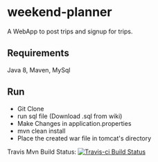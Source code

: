 # weekend-planner

A WebApp to post trips and signup for trips.
 
## Requirements
Java 8, Maven, MySql
  
## Run

* Git Clone 
* run sql file (Download .sql from wiki)
* Make Changes in application.properties
* mvn clean install 
* Place the created war file in tomcat's directory

Travis Mvn Build Status:
[![Travis-ci Build Status](https://travis-ci.org/TejaKilaru/weekend-planner.svg?branch=master)](https://travis-ci.org/TejaKilaru/weekend-planner)

